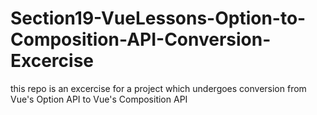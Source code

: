 ﻿# Section19-VueLessons-Option-to-Composition-API-Conversion-Excercise
this repo is an excercise for a project which undergoes conversion from Vue's Option API to Vue's Composition API

